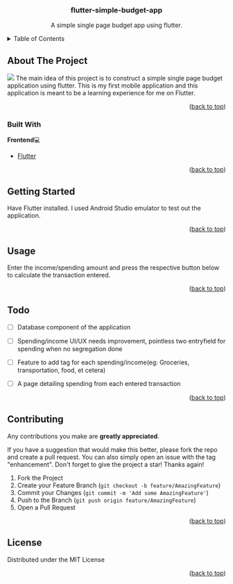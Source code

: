 <div id="top"></div>


<br />
<div align="center">


  <h3 align="center">flutter-simple-budget-app</h3>
  <p align="center">
   A simple single page budget app using flutter.
    <br />
</div>



<!-- TABLE OF CONTENTS -->
<details>
  <summary>Table of Contents</summary>
  <ol>
    <li>
      <a href="#about-the-project">About The Project</a>
      <ul>
        <li><a href="#built-with">Built With</a></li>
      </ul>
    </li>
    <li>
      <a href="#getting-started">Getting Started</a>
      <ul>
        <li><a href="#prerequisites">Prerequisites</a></li>
        <li><a href="#installation">Installation</a></li>
      </ul>
    </li>
    <li><a href="#usage">Usage</a></li>
    <li><a href="#todo">Todo</a></li>
    <li><a href="#contributing">Contributing</a></li>
    <li><a href="#license">License</a></li>
  </ol>
</details>



<!-- ABOUT THE PROJECT -->
## About The Project

<img src="readme_doc/web_preview.png"/>
The main idea of this project is to construct a simple single page budget application using flutter. This is my first mobile application and this application is meant to be a learning experience for me on Flutter.

<p align="right">(<a href="#top">back to top</a>)</p>

### Built With


<b>Frontend</b>💻

* [Flutter](https://flutter.dev/)



<p align="right">(<a href="#top">back to top</a>)</p>



<!-- GETTING STARTED -->
## Getting Started

Have Flutter installed. I used Android Studio emulator to test out the application.


<p align="right">(<a href="#top">back to top</a>)</p>



<!-- USAGE EXAMPLES -->
## Usage

Enter the income/spending amount and press the respective button below to calculate the transaction entered.

<p align="right">(<a href="#top">back to top</a>)</p>


<!-- ROADMAP -->
## Todo

- [ ] Database component of the application
- [ ] Spending/income UI/UX needs improvement, pointless two entryfield for spending when no segregation done
- [ ] Feature to add tag for each spending/income(eg: Groceries, transportation, food, et cetera)
- [ ] A page detailing spending from each entered transaction


<p align="right">(<a href="#top">back to top</a>)</p>



<!-- CONTRIBUTING -->
## Contributing
Any contributions you make are **greatly appreciated**.

If you have a suggestion that would make this better, please fork the repo and create a pull request. You can also simply open an issue with the tag "enhancement".
Don't forget to give the project a star! Thanks again!

1. Fork the Project
2. Create your Feature Branch (`git checkout -b feature/AmazingFeature`)
3. Commit your Changes (`git commit -m 'Add some AmazingFeature'`)
4. Push to the Branch (`git push origin feature/AmazingFeature`)
5. Open a Pull Request

<p align="right">(<a href="#top">back to top</a>)</p>



<!-- LICENSE -->
## License

Distributed under the MIT License

<p align="right">(<a href="#top">back to top</a>)</p>
